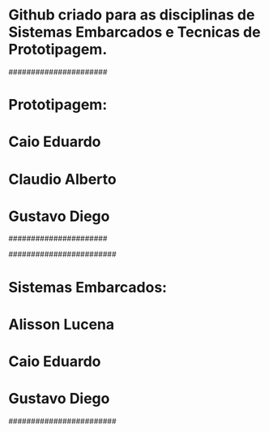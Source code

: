# Github criado para as disciplinas de Sistemas Embarcados e Tecnicas de Prototipagem.

######################
# Prototipagem:      #
#  Caio Eduardo      #
#  Claudio Alberto   #
#  Gustavo Diego     #
######################

########################
# Sistemas Embarcados: #
#  Alisson Lucena      #
#  Caio Eduardo        #
#  Gustavo Diego       #
########################
